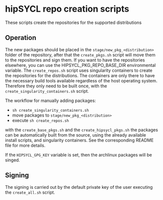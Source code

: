# hipSYCL repo creation scripts

These scripts create the repositories for the supported distributions

## Operation
The new packages should be placed in the `stage/new_pkg_<distribution>` folder of the repository, after that the `create_pkgs.sh` script will move them to the repositories and sign them. If you want to have the repositories elsewhere, you can use the HIPSYCL_PKG_REPO_BASE_DIR environmental variable. The `create_repos.sh` script uses singularity containers to create the repositories for the distributions. The containers are only there to have the necessary build tools available regardless of the host operating system.  Therefore they only need to be built once, with the `create_singularity_containers.sh` script.

The workflow for manually adding packages:
*  `sh create_singularity_containers.sh`  
*  move packages to  `stage/new_pkg_<distribution>`   
*  execute `sh create_repos.sh`

with the `create_base_pkgs.sh` and the `create_hipsycl_pkgs.sh` the packages can be automatically built from the source, using the already available install scripts, and singularity containers. See the corresponding README file for more details.

If the `HIPSYCL_GPG_KEY` variable is set, then the archlinux packages will be singed. 
## Signing

The signing is carried out by the default private key of the user executing the `create_all.sh` script. 
 

